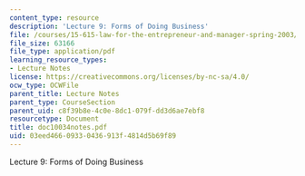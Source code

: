 ```yaml
---
content_type: resource
description: 'Lecture 9: Forms of Doing Business'
file: /courses/15-615-law-for-the-entrepreneur-and-manager-spring-2003/03eed46609330436913f4814d5b69f89_doc10034notes.pdf
file_size: 63166
file_type: application/pdf
learning_resource_types:
- Lecture Notes
license: https://creativecommons.org/licenses/by-nc-sa/4.0/
ocw_type: OCWFile
parent_title: Lecture Notes
parent_type: CourseSection
parent_uid: c8f39b8e-4c0e-8dc1-079f-dd3d6ae7ebf8
resourcetype: Document
title: doc10034notes.pdf
uid: 03eed466-0933-0436-913f-4814d5b69f89
---
```

Lecture 9: Forms of Doing Business